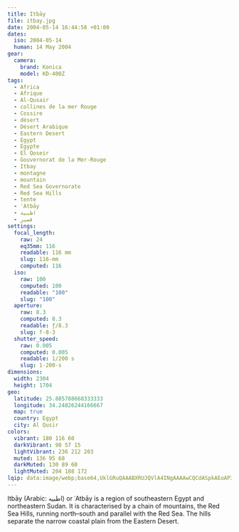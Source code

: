 ```yaml
---
title: Itbāy
file: itbay.jpg
date: 2004-05-14 16:44:58 +01:00
dates:
  iso: 2004-05-14
  human: 14 May 2004
gear:
  camera:
    brand: Konica
    model: KD-400Z
tags:
  - Africa
  - Afrique
  - Al-Qusair
  - collines de la mer Rouge
  - Cossire
  - désert
  - Désert Arabique
  - Eastern Desert
  - Egypt
  - Égypte
  - El Qoseir
  - Gouvernorat de la Mer-Rouge
  - Itbay
  - montagne
  - mountain
  - Red Sea Governorate
  - Red Sea Hills
  - tente
  - ʿAtbāy
  - اطبيه
  - قصير‎
settings:
  focal_length:
    raw: 24
    eq35mm: 116
    readable: 116 mm
    slug: 116-mm
    computed: 116
  iso:
    raw: 100
    computed: 100
    readable: "100"
    slug: "100"
  aperture:
    raw: 8.3
    computed: 8.3
    readable: ƒ/8.3
    slug: f-8-3
  shutter_speed:
    raw: 0.005
    computed: 0.005
    readable: 1/200 s
    slug: 1-200-s
dimensions:
  width: 2304
  height: 1704
geo:
  latitude: 25.885788668333333
  longitude: 34.24826244166667
  map: true
  country: Egypt
  city: Al Qusir
colors:
  vibrant: 180 116 60
  darkVibrant: 98 57 15
  lightVibrant: 236 212 203
  muted: 136 95 68
  darkMuted: 130 89 60
  lightMuted: 204 188 172
lqip: data:image/webp;base64,UklGRuQAAABXRUJQVlA4INgAAAAwCQCdASpkAEoAP3GuyVu0uLKlrNN7axAuCWcA1BQpASL2qJ8dY7URoUkGYQSrAhMZTVtQ21wzErxsfw36JsCkFQsuyaxEInbdnB2i4JFv9MOAAP7jZkZxmwxYGJQw61IG+mPPblmtVgv7XikFxHW9qS1wR+hnSE9zzsGyQvgjacPcJnEtZ4e565m4ka1B21hO3n4UIdhgdHaKhOETw6Fwp+NzUO50Ov+s6SBVyfRfTLClrVBwX6UXFLg6FXSm9/Wfd8SjW6Ye+rYg7mZ0pVdqbutuBvEogAA=
---
```


Itbāy (Arabic: اطبيه‎) or ʿAtbāy is a region of southeastern Egypt and northeastern Sudan. It is characterised by a chain of mountains, the Red Sea Hills, running north–south and parallel with the Red Sea. The hills separate the narrow coastal plain from the Eastern Desert.
